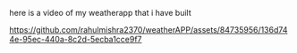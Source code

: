 here is a video of my weatherapp that i have built

https://github.com/rahulmishra2370/weatherAPP/assets/84735956/136d744e-95ec-440a-8c2d-5ecba1cce9f7

